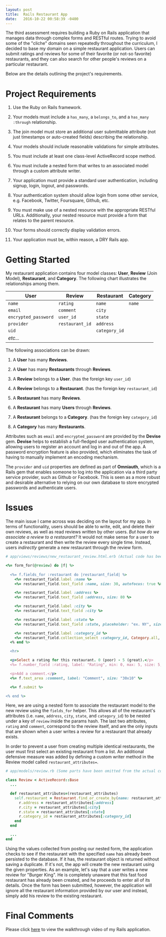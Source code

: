 ```yaml
---
layout: post
title:  Rails Restaurant App
date:   2016-10-22 00:58:39 -0400
---
```


The third assessment requires building a Ruby on Rails application that manages data through complex forms and RESTful routes. Trying to avoid some of the "cliche" domains seen repeatedly throughout the curriculum, I decided to base my domain on a simple restaurant application. Users can submit ratings and reviews for some of their favorite (or not-so favorite) restaurants, and they can also search for other people's reviews on a particular restaurant.

Below are the details outlining the project's requirements.

# Project Requirements
  1. Use the Ruby on Rails framework.

  2. Your models must include a `has_many`, a `belongs_to`, and a `has_many :through` relationship.

  3. The join model must store an additional user submittable attribute (not just timestamps or auto-created fields) describing the relationship.

  4. Your models should include reasonable validations for simple attributes.

  5. You must include at least one class-level ActiveRecord scope method.

  6. You must include a nested form that writes to an associated model through a custom attribute writer.

  7. Your application must provide a standard user authentication, including signup, login, logout, and passwords.

  8. Your authentication system should allow login from some other service, e.g. Facebook, Twitter, Foursquare, Github, etc.

  9. You must make use of a nested resource with the appropriate RESTful URLs. Additionally, your nested resource must provide a form that relates to the parent resource.

  10. Your forms should correctly display validation errors.

  11. Your application must be, within reason, a DRY Rails app.

# Getting Started
My restaurant application contains four model classes: **User**, **Review** (Join Model), **Restaurant**, and **Category**. The following chart illustrates the relationships among them. 

| **User**             | **Review**      | **Restaurant** | **Category** | 
| -------------------- | --------------- | -------------- | ------------ |
| `name`               | `rating`        | `name`         | `name`       |
| `email`              | `comment`       | `city`         |              |
| `encrypted_password` | `user_id`       | `state`        |              |
| `provider`           | `restaurant_id` | `address`      |              |
| `uid`                |                 | `category_id`  |              |
| *etc...*             |                 |                |              |

The following associations can be drawn:

  1. A **User** has many **Reviews**.

  2. A **User** has many **Restaurants** through **Reviews**.

  3. A **Review** belongs to a **User**. (has the foreign key `user_id`)

  4. A **Review** belongs to a **Restaurant**. (has the foreign key `restaurant_id`)

  5. A **Restaurant** has many **Reviews**.

  6. A **Restaurant** has many **Users** through **Reviews**.

  7. A **Restaurant** belongs to a **Category**. (has the foreign key `category_id`)

  8. A **Category** has many **Restaurants**. 

Attributes such as `email` and `encrypted_password` are provided by the **Devise** gem. **Devise** helps to establish a full-fledged user authentication system, allowing users to register an account and log in and out of the app. A password encryption feature is also provided, which eliminates the task of having to manually implement an encoding mechanism.

The `provider` and `uid` properties are defined as part of **Omniauth**, which is a Rails gem that enables someone to log into the application via a third party service provider, such as Github or Facebook. This is seen as a more robust and desirable alternative to relying on our own database to store encrypted passwords and authenticate users.

# Issues
The main issue I came across was deciding on the layout for my app. In terms of functionality, users should be able to write, edit, and delete their own reviews, as well as read reviews written by other users. *But how do we associate a review to a restaurant?* It would not make sense for a user to create a restaurant and then write the review every single time. Instead, users *indirectly* generate a new restaurant through the review form.

```ruby
# app/views/reviews/new_restaurant_review.html.erb (Actual code has been refactored using partials)

<%= form_for(@review) do |f| %>
  
  <%= f.fields_for :restaurant do |restaurant_field| %>
    <%= restaurant_field.label :name %>
    <%= restaurant_field.text_field :name, size: 30, autofocus: true %>

    <%= restaurant_field.label :address %>
    <%= restaurant_field.text_field :address, size: 80 %>

    <%= restaurant_field.label :city %>
    <%= restaurant_field.text_field :city %>

    <%= restaurant_field.label :state %>
    <%= restaurant_field.text_field :state, placeholder: "ex. NY", size: 5 %>

    <%= restaurant_field.label :category_id %>
    <%= restaurant_field.collection_select :category_id, Category.all, :id, :name, prompt: true %>
  <% end %>

  <hr>

  <p>Select a rating for this restaurant. 0 (poor) - 5 (great).</p>
  <%= f.number_field :rating, label: "Rating", min: 0, max: 5, size: 5, autofocus: true %>

  <p>Add a comment.</p>
  <%= f.text_area :comment, label: "Comment", size: "30x10" %>

  <%= f.submit %>

<% end %>
```

Here, we are using a nested form to associate the restaurant model to the new review using the `fields_for` helper. This allows all of the restaurant's attributes (i.e. `name`, `address`, `city`, `state`, and `category_id`) to be nested under a key of `review` inside the params hash. The last two attributes, `rating` and `comment`, correspond to the review itself, and are the only inputs that are shown when a user writes a review for a restaurant that already exists.

In order to prevent a user from creating multiple identical restaurants, the user must first select an existing restaurant from a list. An additional defensive measure was added by defining a custom writer method in the Review model called `restaurant_attributes=`.

```ruby
# app/models/review.rb (Some parts have been omitted from the actual code.)

class Review < ActiveRecord::Base
  ...

  def restaurant_attributes=(restaurant_attributes)
    self.restaurant = Restaurant.find_or_create_by(name: restaurant_attributes[:name]) do |r|
      r.address = restaurant_attributes[:address]
      r.city = restaurant_attributes[:city]
      r.state = restaurant_attributes[:state]
      r.category_id = restaurant_attributes[:category_id]
    end
  end

  ...
end
```

Using the values collected from posting our nested form, the application checks to see if the restaurant with the specified `name` has already been persisted to the database. If it has, the restaurant object is returned without saving a duplicate. If it's not, the app will create the new restaurant using the given properties. As an example, let's say that a user writes a new review for "Burger King". He is completely unaware that this fast food restaurant has already been created, and he proceeds to enter all of its details. Once the form has been submitted, however, the application will ignore all the restaurant information provided by our user and instead, simply add his review to the existing restaurant.

# Final Comments
Please click [here](https://www.youtube.com/watch?v=U_CO_DXH2bQ) to view the walkthrough video of my Rails application. 